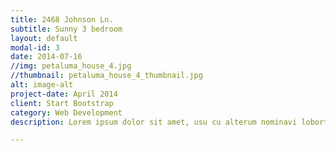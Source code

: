```yaml
---
title: 2468 Johnson Ln.
subtitle: Sunny 3 bedroom
layout: default
modal-id: 3
date: 2014-07-16
//img: petaluma_house_4.jpg
//thumbnail: petaluma_house_4_thumbnail.jpg
alt: image-alt
project-date: April 2014
client: Start Bootstrap
category: Web Development
description: Lorem ipsum dolor sit amet, usu cu alterum nominavi lobortis. At duo novum diceret. Tantas apeirian vix et, usu sanctus postulant inciderint ut, populo diceret necessitatibus in vim. Cu eum dicam feugiat noluisse.

---
```

